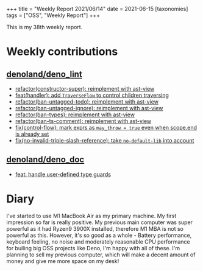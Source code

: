 +++
title = "Weekly Report 2021/06/14"
date = 2021-06-15
[taxonomies]
tags = ["OSS", "Weekly Report"]
+++

This is my 38th weekly report.

<!-- more -->

# Weekly contributions

## [denoland/deno_lint](https://github.com/denoland/deno_lint)

- [refactor(constructor-super): reimplement with ast-view](https://github.com/denoland/deno_lint/pull/728)
- [feat(handler): add `TraverseFlow` to control children traversing](https://github.com/denoland/deno_lint/pull/726)
- [refactor(ban-untagged-todo): reimplement with ast-view](https://github.com/denoland/deno_lint/pull/725)
- [refactor(ban-untagged-ignore): reimplement with ast-view](https://github.com/denoland/deno_lint/pull/724)
- [refactor(ban-types): reimplement with ast-view](https://github.com/denoland/deno_lint/pull/723)
- [refactor(ban-ts-comment): reimplement with ast-view](https://github.com/denoland/deno_lint/pull/722)
- [fix(control-flow): mark exprs as `may_throw = true` even when scope.end is already set](https://github.com/denoland/deno_lint/pull/721)
- [fix(no-invalid-triple-slash-reference): take `no-default-lib` into account](https://github.com/denoland/deno_lint/pull/719)

## [denoland/deno_doc](https://github.com/denoland/deno_doc)

- [feat: handle user-defined type guards](https://github.com/denoland/deno_doc/pull/105)

# Diary

I've started to use M1 MacBook Air as my primary machine. My first impression so far is really positive. My previous main computer was super powerful as it had Ryzen9 3900X installed, therefore M1 MBA is not so powerful as this. However, it's so good as a whole - Battery performance, keyboard feeling, no noise and moderately reasonable CPU performance for builing big OSS projects like Deno, I'm happy with all of these. I'm planning to sell my previous computer, which will make a decent amount of money and give me more space on my desk!
